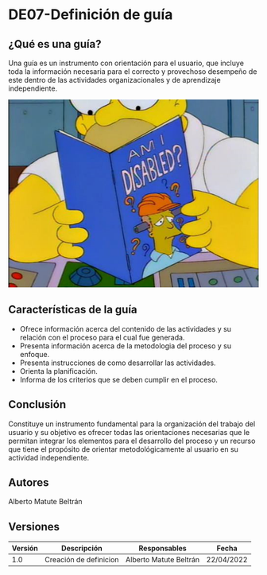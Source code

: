 # DE07-Definición de guía

## ¿Qué es una guía?

Una guía es un instrumento con orientación para el usuario, que incluye toda la información necesaria para el correcto y provechoso desempeño de este dentro de las actividades organizacionales y de aprendizaje independiente.

![Am I Disabled?](../../static/img/Disabled.png)

## Características de la guía

- Ofrece información acerca del contenido de las actividades y su relación con el proceso para el cual fue generada.
- Presenta información acerca de la metodologia del proceso y su enfoque.
- Presenta instrucciones de como desarrollar las actividades.
- Orienta la planificación.
- Informa de los criterios que se deben cumplir en el proceso.

## Conclusión

Constituye un instrumento fundamental para la organización del trabajo del usuario y su objetivo es ofrecer todas las orientaciones necesarias que le permitan integrar los elementos para el desarrollo del proceso y un recurso que tiene el propósito de orientar metodológicamente al usuario en su actividad independiente.

## Autores

Alberto Matute Beltrán

## Versiones

| Versión | Descripción      | Responsables   | Fecha      |
| ------- | ---------------- | -------------- | ---------- |
| 1.0     | Creación de definicion | Alberto Matute Beltrán | 22/04/2022 |

